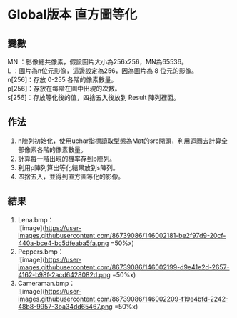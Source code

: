# Global版本 直方圖等化
## 變數
MN    ：影像總共像素，假設圖片大小為256x256，MN為65536。  
L     ：圖片為n位元影像，這邊設定為256，因為圖片為 8 位元的影像。  
n[256]：存放 0-255 各階的像素數量。  
p[256]：存放在每階在圖中出現的次數。  
s[256]：存放等化後的值，四捨五入後放到 Result 陣列裡面。  

## 作法
1. n陣列初始化，使用uchar指標讀取型態為Mat的src開頭，利用迴圈去計算全部像素各階的像素數量。  
2. 計算每一階出現的機率存到p陣列。  
3. 利用p陣列算出等化結果放到s陣列。  
4. 四捨五入，並得到直方圖等化的影像。  

## 結果
1. Lena.bmp：  
![image](https://user-images.githubusercontent.com/86739086/146002181-be2f97d9-20cf-440a-bce4-bc5dfeaba5fa.png =50%x)
2. Peppers.bmp：  
![image](https://user-images.githubusercontent.com/86739086/146002199-d9e41e2d-2657-4162-b98f-2acd6428082d.png =50%x)
3. Cameraman.bmp：  
![image](https://user-images.githubusercontent.com/86739086/146002209-f19e4bfd-2242-48b8-9957-3ba34dd65467.png =50%x)

